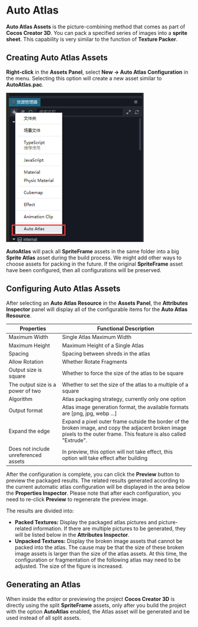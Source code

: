 # Auto Atlas

**Auto Atlas Assets** is the picture-combining method that comes as part of __Cocos Creator 3D__. You can pack a specified series of images into a __sprite sheet__. This capability is very similar to the function of __Texture Packer__.

## Creating Auto Atlas Assets

__Right-click__ in the **Assets Panel**, select **New -> Auto Atlas Configuration** in the menu. Selecting this option will create a new asset similar to **AutoAtlas.pac**.

![create auto atlas](auto-atlas/create-auto-atlas.jpg)

**AutoAtlas** will pack all **SpriteFrame** assets in the same folder into a big **Sprite Atlas** asset during the build process. We might add other ways to choose assets for packing in the future. If the original **SpriteFrame** asset have been configured, then all configurations will be preserved.

## Configuring Auto Atlas Assets

After selecting an **Auto Atlas Resource** in the __Assets Panel__, the **Attributes Inspector** panel will display all of the configurable items for the **Auto Atlas Resource**.

| Properties | Functional Description
| -------------- | ----------- |
| Maximum Width | Single Atlas Maximum Width |
| Maximum Height | Maximum Height of a Single Atlas |
| Spacing | Spacing between shreds in the atlas |
| Allow Rotation | Whether Rotate Fragments |
| Output size is square | Whether to force the size of the atlas to be square |
| The output size is a power of two | Whether to set the size of the atlas to a multiple of a square |
| Algorithm | Atlas packaging strategy, currently only one option |
| Output format | Atlas image generation format, the available formats are [png, jpg, webp ...] |
| Expand the edge | Expand a pixel outer frame outside the border of the broken image, and copy the adjacent broken image pixels to the outer frame. This feature is also called "Extrude". |
| Does not include unreferenced assets | In preview, this option will not take effect, this option will take effect after building |

After the configuration is complete, you can click the **Preview** button to preview the packaged results. The related results generated according to the current automatic atlas configuration will be displayed in the area below the **Properties Inspector**. Please note that after each configuration, you need to re-click **Preview** to regenerate the preview image.

The results are divided into:
   - __Packed Textures:__ Display the packaged atlas pictures and picture-related information. If there are multiple pictures to be generated, they will be listed below in the **Attributes Inspector**.
   - __Unpacked Textures:__ Display the broken image assets that cannot be packed into the atlas. The cause may be that the size of these broken image assets is larger than the size of the atlas assets. At this time, the configuration or fragmentation of the following atlas may need to be adjusted. The size of the figure is increased.

## Generating an Atlas

When inside the editor or previewing the project __Cocos Creator 3D__ is directly using the split **SpriteFrame** assets, only after you build the project with the option **AutoAtlas** enabled, the Atlas asset will be generated and be used instead of all split assets.